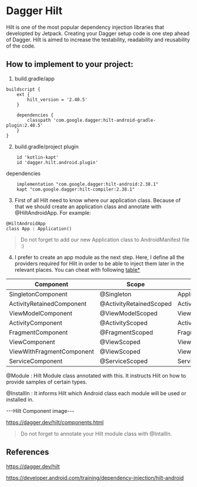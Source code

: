# Dagger Hilt
Hilt is one of the most popular dependency injection libraries that developted by Jetpack. 
Creating your Dagger setup code is one step ahead of Dagger.
Hilt is aimed to increase the testability, readability and reusability of the code.

## How to implement to your project:

1) build.gradle/app
```
buildscript {
    ext {
        hilt_version = '2.40.5'
    }

    dependencies {
        classpath 'com.google.dagger:hilt-android-gradle-plugin:2.40.5'
    }
}
```
2) build.gradle/project
plugin

```
    id 'kotlin-kapt'
    id 'dagger.hilt.android.plugin'
```
dependencies
```
    implementation "com.google.dagger:hilt-android:2.38.1"
    kapt "com.google.dagger:hilt-compiler:2.38.1"
```

3) First of all Hilt need to know where our application class. Because of that we should create an application class and annotate with @HiltAndroidApp. 
For example:
```
@HiltAndroidApp
class App : Application()
```

> Do not forget to add our new Application class to AndroidManifest file :)

4) I prefer to create an app module as the next step. 
Here, I define all the providers required for Hilt in order to be able to inject them later in the relevant places.
You can cheat with following [table*](https://dagger.dev/hilt/components#component-lifetimes)

|Component	|Scope	|Created at	|Destroyed at|
------------- | ------------- | ------------- | ------------- 
|SingletonComponent	|@Singleton	|Application#onCreate()	|Application#onDestroy()|
|ActivityRetainedComponent|	@ActivityRetainedScoped|	Activity#onCreate()1|	Activity#onDestroy()1|
|ViewModelComponent	|@ViewModelScoped	|ViewModel created	|ViewModel destroyed|
|ActivityComponent	|@ActivityScoped	|Activity#onCreate()	|Activity#onDestroy()|
FragmentComponent	|@FragmentScoped	|Fragment#onAttach()	|Fragment#onDestroy()|
ViewComponent|	@ViewScoped	|View#super()|	View destroyed|
ViewWithFragmentComponent|	@ViewScoped|	View#super()|	View destroyed|
ServiceComponent	|@ServiceScoped|	Service#onCreate()|	Service#onDestroy()|


@Module : Hilt Module class annotated with this. It instructs Hilt on how to provide samples of certain types. 

@InstallIn : It informs Hilt which Android class each module will be used or installed in. 

---Hilt Component image---

https://dagger.dev/hilt/components.html 

> Do not forget to annotate your Hilt module class with @IntallIn. 


## References
https://dagger.dev/hilt

https://developer.android.com/training/dependency-injection/hilt-android


